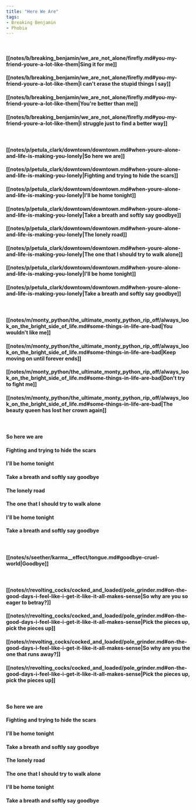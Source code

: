 ```yaml
---
title: "Here We Are"
tags:
- Breaking Benjamin
- Phobia
---
```

&nbsp;
#### [[notes/b/breaking_benjamin/we_are_not_alone/firefly.md#you-my-friend-youre-a-lot-like-them|Sing it for me]]
#### [[notes/b/breaking_benjamin/we_are_not_alone/firefly.md#you-my-friend-youre-a-lot-like-them|I can't erase the stupid things I say]]
#### [[notes/b/breaking_benjamin/we_are_not_alone/firefly.md#you-my-friend-youre-a-lot-like-them|You're better than me]]
#### [[notes/b/breaking_benjamin/we_are_not_alone/firefly.md#you-my-friend-youre-a-lot-like-them|I struggle just to find a better way]]
&nbsp;
#### [[notes/p/petula_clark/downtown/downtown.md#when-youre-alone-and-life-is-making-you-lonely|So here we are]]
#### [[notes/p/petula_clark/downtown/downtown.md#when-youre-alone-and-life-is-making-you-lonely|Fighting and trying to hide the scars]]
#### [[notes/p/petula_clark/downtown/downtown.md#when-youre-alone-and-life-is-making-you-lonely|I'll be home tonight]]
#### [[notes/p/petula_clark/downtown/downtown.md#when-youre-alone-and-life-is-making-you-lonely|Take a breath and softly say goodbye]]
#### [[notes/p/petula_clark/downtown/downtown.md#when-youre-alone-and-life-is-making-you-lonely|The lonely road]]
#### [[notes/p/petula_clark/downtown/downtown.md#when-youre-alone-and-life-is-making-you-lonely|The one that I should try to walk alone]]
#### [[notes/p/petula_clark/downtown/downtown.md#when-youre-alone-and-life-is-making-you-lonely|I'll be home tonight]]
#### [[notes/p/petula_clark/downtown/downtown.md#when-youre-alone-and-life-is-making-you-lonely|Take a breath and softly say goodbye]]
&nbsp;
#### [[notes/m/monty_python/the_ultimate_monty_python_rip_off/always_look_on_the_bright_side_of_life.md#some-things-in-life-are-bad|You wouldn't like me]]
#### [[notes/m/monty_python/the_ultimate_monty_python_rip_off/always_look_on_the_bright_side_of_life.md#some-things-in-life-are-bad|Keep moving on until forever ends]]
#### [[notes/m/monty_python/the_ultimate_monty_python_rip_off/always_look_on_the_bright_side_of_life.md#some-things-in-life-are-bad|Don't try to fight me]]
#### [[notes/m/monty_python/the_ultimate_monty_python_rip_off/always_look_on_the_bright_side_of_life.md#some-things-in-life-are-bad|The beauty queen has lost her crown again]]
&nbsp;
#### So here we are
#### Fighting and trying to hide the scars
#### I'll be home tonight
#### Take a breath and softly say goodbye
#### The lonely road
#### The one that I should try to walk alone
#### I'll be home tonight
#### Take a breath and softly say goodbye
&nbsp;
#### [[notes/s/seether/karma__effect/tongue.md#goodbye-cruel-world|Goodbye]]
&nbsp;
#### [[notes/r/revolting_cocks/cocked_and_loaded/pole_grinder.md#on-the-good-days-i-feel-like-i-get-it-like-it-all-makes-sense|So why are you so eager to betray?]]
#### [[notes/r/revolting_cocks/cocked_and_loaded/pole_grinder.md#on-the-good-days-i-feel-like-i-get-it-like-it-all-makes-sense|Pick the pieces up, pick the pieces up]]
#### [[notes/r/revolting_cocks/cocked_and_loaded/pole_grinder.md#on-the-good-days-i-feel-like-i-get-it-like-it-all-makes-sense|So why are you the one that runs away?]]
#### [[notes/r/revolting_cocks/cocked_and_loaded/pole_grinder.md#on-the-good-days-i-feel-like-i-get-it-like-it-all-makes-sense|Pick the pieces up, pick the pieces up]]
&nbsp;
#### So here we are
#### Fighting and trying to hide the scars
#### I'll be home tonight
#### Take a breath and softly say goodbye
#### The lonely road
#### The one that I should try to walk alone
#### I'll be home tonight
#### Take a breath and softly say goodbye
